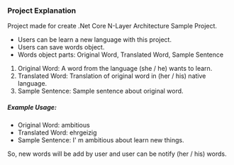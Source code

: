 ### Project Explanation

Project made for create .Net Core N-Layer Architecture Sample Project.

- Users can be learn a new language with this project. 
- Users can save words object. 
- Words object parts: Original Word, Translated Word, Sample Sentence

1. Original Word: A word from the language (she / he) wants to learn.
2. Translated Word: Translation of original word in (her / his) native language.
3. Sample Sentence: Sample sentence about original word.

##### Example Usage: 

- Original Word: ambitious
- Translated Word: ehrgeizig
- Sample Sentence: I' m ambitious about learn new things.

So, new words will be add by user and user can be notify (her / his) words.
